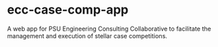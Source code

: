 # ecc-case-comp-app
A web app for PSU Engineering Consulting Collaborative to facilitate the management and execution of stellar case competitions.
